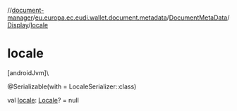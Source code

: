 //[document-manager](../../../../index.md)/[eu.europa.ec.eudi.wallet.document.metadata](../../index.md)/[DocumentMetaData](../index.md)/[Display](index.md)/[locale](locale.md)

# locale

[androidJvm]\

@Serializable(with = LocaleSerializer::class)

val [locale](locale.md): [Locale](https://developer.android.com/reference/kotlin/java/util/Locale.html)? = null
